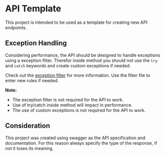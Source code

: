 ﻿# API Template

This project is intended to be used as a template for creating new API endpoints.

## Exception Handling

Considering performance, the API should be designed to handle exceptions using a exception filter. 
Therefor inside method you should not use the `try` and `catch` keywords and create custom exceptions if needed.

Check out the [exception filter](https://docs.microsoft.com/en-us/aspnet/core/web-api/advanced/exception-filters) for more information. Use the filter file to enter new rules if needed.

**Note:**

* The exception filter is not required for the API to work.
* Use of try/catch inside method will impact in performance.
* The use of custom exceptions is not required for the API to work.

## Consideration

This project was created using swagger as the API specification and documentation. For this reason always specify the type of the response, if not it loses its meaning.
